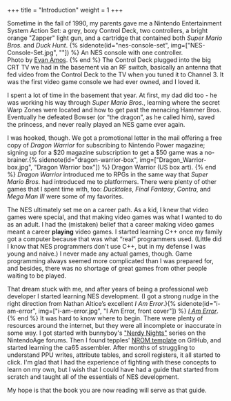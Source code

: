 +++
title = "Introduction"
weight = 1
+++

Sometime in the fall of 1990, my parents gave me a Nintendo Entertainment
System Action Set: a grey, boxy Control Deck, two controllers, a bright orange
"Zapper" light gun, and a cartridge that contained both _Super Mario
Bros._ and _Duck Hunt_. {% sidenote(id="nes-console-set",
img=["NES-Console-Set.jpg", ""]) %}
An NES console with one controller.\
Photo by [Evan Amos](https://commons.wikimedia.org/wiki/User:Evan-Amos).
{% end %}
The Control Deck plugged into the big CRT TV
we had in the basement via an RF switch, basically an antenna that fed video
from the Control Deck to the TV when you tuned it to Channel 3. It was the
first video game console we had ever owned, and I loved it.

I spent a lot of time in the basement that year. At first, my dad did too -
he was working his way through _Super Mario Bros._, learning where the
secret Warp Zones were located and how to get past the menacing Hammer Bros.
Eventually he defeated Bowser (or “the dragon”, as he called him), saved the
princess, and never really played an NES game ever again.

I was hooked, though. We got a promotional letter in the mail
offering a free copy of _Dragon Warrior_
for subscribing to Nintendo Power magazine; signing
up for a $20 magazine subscription to get a $50 game was a
no-brainer.{% sidenote(id="dragon-warrior-box",
img=["Dragon_Warrior-box.jpg", "Dragon Warrior box"]) %}
Dragon Warrior (US box art).
{% end %}
_Dragon Warrior_ introduced me to RPGs in the
same way that _Super Mario Bros._ had introduced me to
platformers. There were plenty of other games that I spent time
with, too: _Ducktales_, _Final Fantasy_,
_Contra_, and _Mega Man III_ were some of my
favorites.

The NES ultimately set me on a career path. As a kid, I knew that video
games were special, and that making video games was what I wanted to do as an
adult. I had the (mistaken) belief that a career making video games meant a
career **playing** video games. I started learning C++ once my
family got a computer because that was what “real” programmers used. (Little
did I know that NES programmers don't use C++, but in my defense I was young
and naive.) I never made any actual games, though. Game programming always
seemed more complicated than I was prepared for, and besides, there was no
shortage of great games from other people waiting to be played.

That dream stuck with me, and after years of being a professional web
developer I started learning NES development. (I got a strong nudge in the
right direction from Nathan Altice’s excellent _I Am Error_.){% sidenote(id="i-am-error",
img=["i-am-error.jpg", "I Am Error, front cover"]) %}
[_I Am Error_](https://mitpress.mit.edu/books/i-am-error">).
{% end %}
It was hard to know where to begin. There were plenty of resources around the
internet, but they were all incomplete or inaccurate in some way. I got started
with bunnyboy's ["Nerdy Nights"](https://nerdy-nights.nes.science) series on the NintendoAge forums. Then I found
tepples' [NROM template](https://github.com/pinobatch/nrom-template)
on GitHub, and started learning the ca65 assembler.
After months of struggling to understand PPU writes, attribute tables, and
scroll registers, it all started to click. I'm glad that I had the experience
of fighting with these concepts to learn on my own, but I wish that I could
have had a guide that started from scratch and taught all of the essentials of
NES development.

My hope is that the book you are now reading will serve as that guide.
